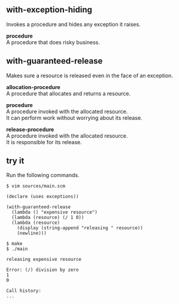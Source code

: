 with-exception-hiding
---------------------
Invokes a procedure and hides any exception it raises.

__procedure__  
A procedure that does risky business.

with-guaranteed-release
-----------------------
Makes sure a resource is released even in the face of an exception.

__allocation-procedure__  
A procedure that allocates and returns a resource.

__procedure__  
A procedure invoked with the allocated resource.  
It can perform work without worrying about its release.

__release-procedure__  
A procedure invoked with the allocated resource.  
It is responsible for its release.

try it
------
Run the following commands.

    $ vim sources/main.scm

    (declare (uses exceptions))

    (with-guaranteed-release
      (lambda () "expensive resource")
      (lambda (resource) (/ 1 0))
      (lambda (resource)
        (display (string-append "releasing " resource))
        (newline)))

    $ make
    $ ./main

    releasing expensive resource

    Error: (/) division by zero
    1
    0

    Call history:
    ...

